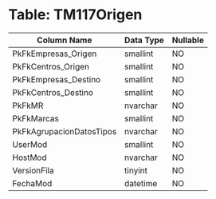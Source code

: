 # Table: TM117Origen

| Column Name | Data Type | Nullable |
|-------------|-----------|----------|
| PkFkEmpresas_Origen | smallint | NO |
| PkFkCentros_Origen | smallint | NO |
| PkFkEmpresas_Destino | smallint | NO |
| PkFkCentros_Destino | smallint | NO |
| PkFkMR | nvarchar | NO |
| PkFkMarcas | smallint | NO |
| PkFkAgrupacionDatosTipos | nvarchar | NO |
| UserMod | smallint | NO |
| HostMod | nvarchar | NO |
| VersionFila | tinyint | NO |
| FechaMod | datetime | NO |
